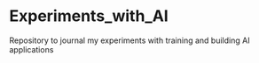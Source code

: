# Experiments_with_AI
Repository to journal my experiments with training and building AI applications

